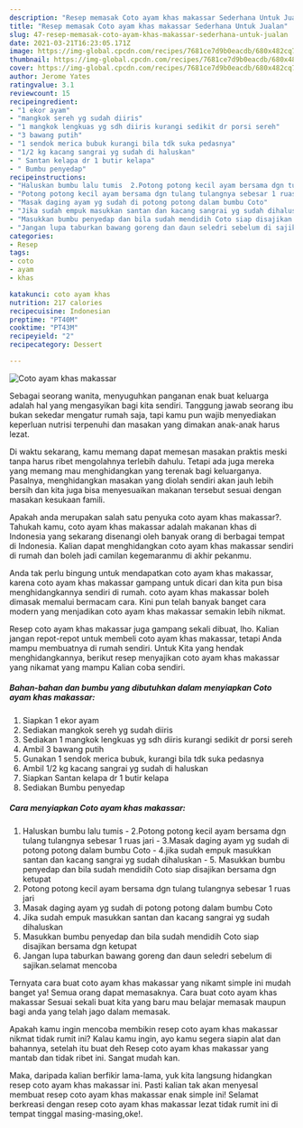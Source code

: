 ```yaml
---
description: "Resep memasak Coto ayam khas makassar Sederhana Untuk Jualan"
title: "Resep memasak Coto ayam khas makassar Sederhana Untuk Jualan"
slug: 47-resep-memasak-coto-ayam-khas-makassar-sederhana-untuk-jualan
date: 2021-03-21T16:23:05.171Z
image: https://img-global.cpcdn.com/recipes/7681ce7d9b0eacdb/680x482cq70/coto-ayam-khas-makassar-foto-resep-utama.jpg
thumbnail: https://img-global.cpcdn.com/recipes/7681ce7d9b0eacdb/680x482cq70/coto-ayam-khas-makassar-foto-resep-utama.jpg
cover: https://img-global.cpcdn.com/recipes/7681ce7d9b0eacdb/680x482cq70/coto-ayam-khas-makassar-foto-resep-utama.jpg
author: Jerome Yates
ratingvalue: 3.1
reviewcount: 15
recipeingredient:
- "1 ekor ayam"
- "mangkok sereh yg sudah diiris"
- "1 mangkok lengkuas yg sdh diiris kurangi sedikit dr porsi sereh"
- "3 bawang putih"
- "1 sendok merica bubuk kurangi bila tdk suka pedasnya"
- "1/2 kg kacang sangrai yg sudah di haluskan"
- " Santan kelapa dr 1 butir kelapa"
- " Bumbu penyedap"
recipeinstructions:
- "Haluskan bumbu lalu tumis  2.Potong potong kecil ayam bersama dgn tulang tulangnya sebesar 1 ruas jari 3.Masak daging ayam yg sudah di potong potong dalam bumbu Coto 4.jika sudah empuk masukkan santan dan kacang sangrai yg sudah dihaluskan 5. Masukkan bumbu penyedap dan bila sudah mendidih Coto siap disajikan bersama dgn ketupat"
- "Potong potong kecil ayam bersama dgn tulang tulangnya sebesar 1 ruas jari"
- "Masak daging ayam yg sudah di potong potong dalam bumbu Coto"
- "Jika sudah empuk masukkan santan dan kacang sangrai yg sudah dihaluskan"
- "Masukkan bumbu penyedap dan bila sudah mendidih Coto siap disajikan bersama dgn ketupat"
- "Jangan lupa taburkan bawang goreng dan daun seledri sebelum di sajikan.selamat mencoba"
categories:
- Resep
tags:
- coto
- ayam
- khas

katakunci: coto ayam khas 
nutrition: 217 calories
recipecuisine: Indonesian
preptime: "PT40M"
cooktime: "PT43M"
recipeyield: "2"
recipecategory: Dessert

---
```



![Coto ayam khas makassar](https://img-global.cpcdn.com/recipes/7681ce7d9b0eacdb/680x482cq70/coto-ayam-khas-makassar-foto-resep-utama.jpg)

Sebagai seorang wanita, menyuguhkan panganan enak buat keluarga adalah hal yang mengasyikan bagi kita sendiri. Tanggung jawab seorang ibu bukan sekedar mengatur rumah saja, tapi kamu pun wajib menyediakan keperluan nutrisi terpenuhi dan masakan yang dimakan anak-anak harus lezat.

Di waktu  sekarang, kamu memang dapat memesan masakan praktis meski tanpa harus ribet mengolahnya terlebih dahulu. Tetapi ada juga mereka yang memang mau menghidangkan yang terenak bagi keluarganya. Pasalnya, menghidangkan masakan yang diolah sendiri akan jauh lebih bersih dan kita juga bisa menyesuaikan makanan tersebut sesuai dengan masakan kesukaan famili. 



Apakah anda merupakan salah satu penyuka coto ayam khas makassar?. Tahukah kamu, coto ayam khas makassar adalah makanan khas di Indonesia yang sekarang disenangi oleh banyak orang di berbagai tempat di Indonesia. Kalian dapat menghidangkan coto ayam khas makassar sendiri di rumah dan boleh jadi camilan kegemaranmu di akhir pekanmu.

Anda tak perlu bingung untuk mendapatkan coto ayam khas makassar, karena coto ayam khas makassar gampang untuk dicari dan kita pun bisa menghidangkannya sendiri di rumah. coto ayam khas makassar boleh dimasak memalui bermacam cara. Kini pun telah banyak banget cara modern yang menjadikan coto ayam khas makassar semakin lebih nikmat.

Resep coto ayam khas makassar juga gampang sekali dibuat, lho. Kalian jangan repot-repot untuk membeli coto ayam khas makassar, tetapi Anda mampu membuatnya di rumah sendiri. Untuk Kita yang hendak menghidangkannya, berikut resep menyajikan coto ayam khas makassar yang nikamat yang mampu Kalian coba sendiri.

<!--inarticleads1-->

##### Bahan-bahan dan bumbu yang dibutuhkan dalam menyiapkan Coto ayam khas makassar:

1. Siapkan 1 ekor ayam
1. Sediakan mangkok sereh yg sudah diiris
1. Sediakan 1 mangkok lengkuas yg sdh diiris kurangi sedikit dr porsi sereh
1. Ambil 3 bawang putih
1. Gunakan 1 sendok merica bubuk, kurangi bila tdk suka pedasnya
1. Ambil 1/2 kg kacang sangrai yg sudah di haluskan
1. Siapkan  Santan kelapa dr 1 butir kelapa
1. Sediakan  Bumbu penyedap




<!--inarticleads2-->

##### Cara menyiapkan Coto ayam khas makassar:

1. Haluskan bumbu lalu tumis  - 2.Potong potong kecil ayam bersama dgn tulang tulangnya sebesar 1 ruas jari - 3.Masak daging ayam yg sudah di potong potong dalam bumbu Coto - 4.jika sudah empuk masukkan santan dan kacang sangrai yg sudah dihaluskan - 5. Masukkan bumbu penyedap dan bila sudah mendidih Coto siap disajikan bersama dgn ketupat
1. Potong potong kecil ayam bersama dgn tulang tulangnya sebesar 1 ruas jari
1. Masak daging ayam yg sudah di potong potong dalam bumbu Coto
1. Jika sudah empuk masukkan santan dan kacang sangrai yg sudah dihaluskan
1. Masukkan bumbu penyedap dan bila sudah mendidih Coto siap disajikan bersama dgn ketupat
1. Jangan lupa taburkan bawang goreng dan daun seledri sebelum di sajikan.selamat mencoba




Ternyata cara buat coto ayam khas makassar yang nikamt simple ini mudah banget ya! Semua orang dapat memasaknya. Cara buat coto ayam khas makassar Sesuai sekali buat kita yang baru mau belajar memasak maupun bagi anda yang telah jago dalam memasak.

Apakah kamu ingin mencoba membikin resep coto ayam khas makassar nikmat tidak rumit ini? Kalau kamu ingin, ayo kamu segera siapin alat dan bahannya, setelah itu buat deh Resep coto ayam khas makassar yang mantab dan tidak ribet ini. Sangat mudah kan. 

Maka, daripada kalian berfikir lama-lama, yuk kita langsung hidangkan resep coto ayam khas makassar ini. Pasti kalian tak akan menyesal membuat resep coto ayam khas makassar enak simple ini! Selamat berkreasi dengan resep coto ayam khas makassar lezat tidak rumit ini di tempat tinggal masing-masing,oke!.

